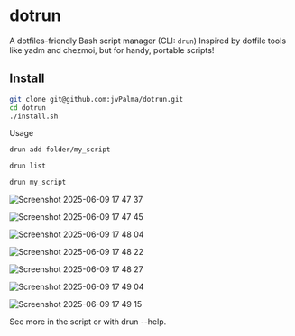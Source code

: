 # dotrun

A dotfiles-friendly Bash script manager (CLI: `drun`)
Inspired by dotfile tools like yadm and chezmoi, but for handy, portable scripts!

## Install

```bash
git clone git@github.com:jvPalma/dotrun.git
cd dotrun
./install.sh

```

Usage

```bash
drun add folder/my_script

drun list

drun my_script
```

![Screenshot 2025-06-09 17 47 37](https://github.com/user-attachments/assets/8e2bed77-2450-4064-8393-8f30d438ddc2)

![Screenshot 2025-06-09 17 47 45](https://github.com/user-attachments/assets/797c0354-6def-47dd-966d-019164bb93e5)

![Screenshot 2025-06-09 17 48 04](https://github.com/user-attachments/assets/8a18b70f-bbd6-4cb0-8e36-9038a35dc513)

![Screenshot 2025-06-09 17 48 22](https://github.com/user-attachments/assets/f9c97c71-3044-4859-992b-b5ec766b08de)

![Screenshot 2025-06-09 17 48 27](https://github.com/user-attachments/assets/56b6b862-9bfd-4eea-9cc4-953db6b138e3)

![Screenshot 2025-06-09 17 49 04](https://github.com/user-attachments/assets/187f3fa5-05ce-47fd-8e0b-e514aefd6c4e)

![Screenshot 2025-06-09 17 49 15](https://github.com/user-attachments/assets/d870dc18-d2b8-4531-81e5-8cc1a12ad4a9)

See more in the script or with drun --help.
